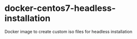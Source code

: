 # docker-centos7-headless-installation
Docker image to create custom iso files for headless installation
